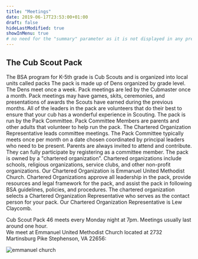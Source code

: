 ```yaml
---
title: "Meetings"
date: 2019-06-17T23:53:00+01:00
draft: false
hideLastModified: true
showInMenu: true
# no need for the "summary" parameter as it is not displayed in any previews
---
```


## The Cub Scout Pack
The BSA program for K-5th grade is Cub Scouts and is organized into local units called packs
The pack is made up of Dens organized by grade level.
The Dens meet once a week.
Pack meetings are led by the Cubmaster once a month.
Pack meetings may have games, skits, ceremonies, and presentations of awards the Scouts have earned during the previous months.
All of the leaders in the pack are volunteers that do their best to ensure that your cub has a wonderful experience in Scouting.
The pack is run by the Pack Committee.
Pack Committee Members are parents and other adults that volunteer to help run the pack. The Chartered Organization Representative leads committee meetings. The Pack Committee typically meets once per month on a date chosen coordinated by principal leaders who need to be present.
Parents are always invited to attend and contribute. They can fully participate by registering as a committee member.
The pack is owned by a "chartered organization".
Chartered organizations include schools, religious
organizations, service clubs, and other non-profit
organizations. Our Chartered Organization is Emmanuel United Methodist Church. Chartered Organizations approve all leadership in the pack, provide resources and legal framework for the pack, and assist the pack in following BSA guidelines, policies, and procedures.
The chartered organization selects a Chartered Organization Representative who serves as the contact person for your pack. Our Chartered Organization Representative is Lew Claycomb. 

Cub Scout Pack 46 meets every Monday night at 7pm. Meetings usually last around one hour.  
We meet at Emmanuel United Methodist Church located at 2732 Martinsburg Pike Stephenson, VA 22656:

![emmanuel church](/images/emmanuel-church-location.png)
